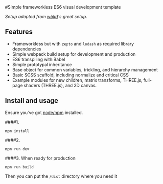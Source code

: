 #Simple frameworkless ES6 visual development template

_Setup adapted from [wbkd](https://github.com/wbkd/yet-another-webpack-es6-starterkit)'s great setup._

## Features
- Frameworkless but with `zepto` and `lodash` as required library dependencies
- Simple webpack build setup for development and production
- ES6 transpiling with Babel
- Simple prototypal inheritance
- Base object for common variables, trickling, and hierarchy management
- Basic SCSS scaffold, including normalize and critical CSS
- Example modules for new children, matrix transforms, THREE.js, full-page shaders (THREE.js), and 2D canvas.

## Install and usage

Ensure you've got [node/npm](https://nodejs.org/en/) installed.

####1.
```
npm install
```

####2. 
```
npm run dev
```

####3.
When ready for production
```
npm run build
```
Then you can put the `/dist` directory where you need it